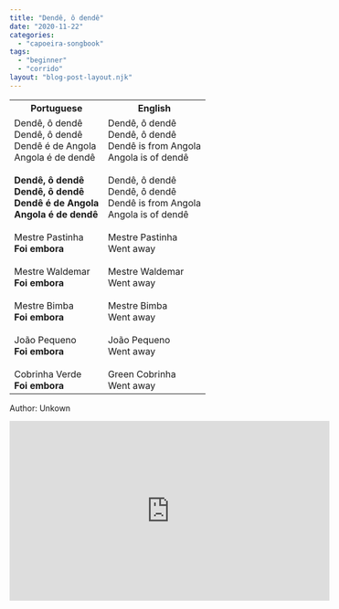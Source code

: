 ```yaml
---
title: "Dendê, ô dendê"
date: "2020-11-22"
categories: 
  - "capoeira-songbook"
tags: 
  - "beginner"
  - "corrido"
layout: "blog-post-layout.njk"
---
```


<table class="capoeira-table">
    <tr class="header-row">
        <th>Portuguese</th>
        <th>English</th>
    </tr>
    <tr>
        <td>Dendê, ô dendê<br>
        Dendê, ô dendê<br>
        Dendê é de Angola<br>
        Angola é de dendê<br>
        <br>
        <strong>Dendê, ô dendê<br>
        Dendê, ô dendê<br>
        Dendê é de Angola<br>
        Angola é de dendê</strong><br>
        <br>
        Mestre Pastinha<br>
        <strong>Foi embora</strong><br>
        <br>
        Mestre Waldemar<br>
        <strong>Foi embora</strong><br>
        <br>
        Mestre Bimba<br>
        <strong>Foi embora</strong><br>
        <br>
        João Pequeno<br>
        <strong>Foi embora</strong><br>
        <br>
        Cobrinha Verde<br>
        <strong>Foi embora</strong></td>
        <td>Dendê, ô dendê<br>
        Dendê, ô dendê<br>
        Dendê is from Angola<br>
        Angola is of dendê<br>
        <br>
        Dendê, ô dendê<br>
        Dendê, ô dendê<br>
        Dendê is from Angola<br>
        Angola is of dendê<br>
        <br>
        Mestre Pastinha<br>
        Went away<br>
        <br>
        Mestre Waldemar<br>
        Went away<br>
        <br>
        Mestre Bimba<br>
        Went away<br>
        <br>
        João Pequeno<br>
        Went away<br>
        <br>
        Green Cobrinha<br>
        Went away</td>
    </tr>
</table>

<figcaption>

Author: Unkown

</figcaption>

<iframe width="560" height="315" src="https://www.youtube.com/embed/6WW9w8VHzMM" title="YouTube video player" frameborder="0" allow="accelerometer; autoplay; clipboard-write; encrypted-media; gyroscope; picture-in-picture" allowfullscreen></iframe>